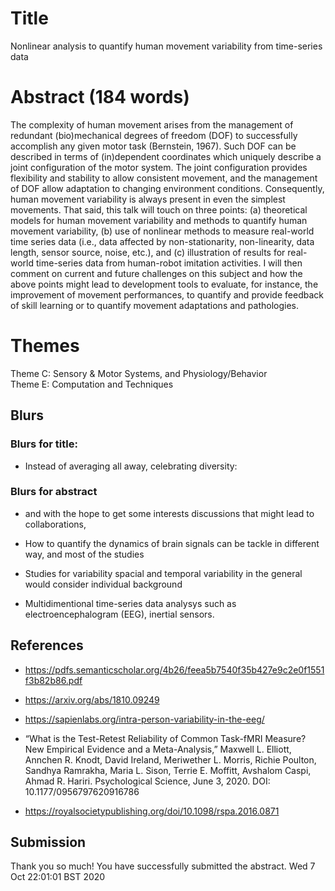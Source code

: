 # Title
Nonlinear analysis to quantify human movement variability from time-series data

# Abstract (184 words)
The complexity of human movement arises from the management of
redundant (bio)mechanical degrees of freedom
(DOF) to successfully accomplish any given motor task (Bernstein, 1967).
Such DOF can be described in terms of (in)dependent coordinates which uniquely
describe a joint configuration of the motor system.
The joint configuration provides
flexibility and stability to allow consistent movement, 
and the management of DOF allow adaptation to changing environment conditions.
Consequently, human movement variability is always present in even
the simplest movements.
That said, this talk will touch on three points:
(a) theoretical models for human movement variability and methods to quantify human movement variability, 
(b) use of nonlinear methods to measure real-world time series
data (i.e., data affected by non-stationarity, non-linearity, data length, sensor
source, noise, etc.), and
(c) illustration of results for real-world time-series data from human-robot imitation activities.
I will then comment on current and future challenges on this subject
and how the above points might lead to development tools to evaluate, 
for instance, the improvement of movement performances, 
to quantify and provide feedback of skill learning or 
to quantify movement adaptations and pathologies.

# Themes
Theme C: Sensory & Motor Systems, and Physiology/Behavior		
Theme E: Computation and Techniques  

## Blurs
### Blurs for title:
* Instead of averaging all away, celebrating diversity:

### Blurs for abstract
* and with the hope to get some interests discussions that might lead to collaborations, 

* How to quantify the dynamics of brain signals can be tackle 
in different way, and most of the studies 

* Studies for variability spacial and temporal variability in the general 
would consider individual background 

* Multidimentional time-series data analysys such as electroencephalogram (EEG),
inertial sensors.

## References
* https://pdfs.semanticscholar.org/4b26/feea5b7540f35b427e9c2e0f1551f3b82b86.pdf

* https://arxiv.org/abs/1810.09249

* https://sapienlabs.org/intra-person-variability-in-the-eeg/

* “What is the Test-Retest Reliability of Common Task-fMRI Measure? New Empirical Evidence and a Meta-Analysis,” Maxwell L. Elliott, Annchen R. Knodt, David Ireland, Meriwether L. Morris, Richie Poulton, Sandhya Ramrakha, Maria L. Sison, Terrie E. Moffitt, Avshalom Caspi, Ahmad R. Hariri. Psychological Science, June 3, 2020. DOI: 10.1177/0956797620916786

* https://royalsocietypublishing.org/doi/10.1098/rspa.2016.0871

## Submission  
Thank you so much! You have successfully submitted the abstract.
Wed  7 Oct 22:01:01 BST 2020



